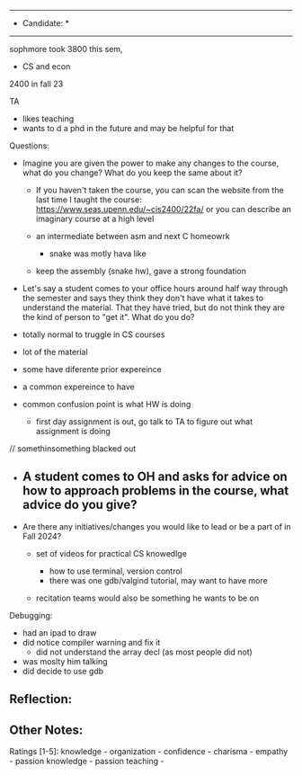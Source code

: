 ***************************
* Candidate:  *
***************************

sophmore took 3800 this sem,
- CS and econ

2400 in fall 23

TA
 - likes teaching
 - wants to d a phd in the future and may be helpful for that


Questions:
- Imagine you are given the power to make any changes to the course, what do you change? What do you keep the same about it?
  - If you haven't taken the course, you can scan the website from the last time I taught the course: https://www.seas.upenn.edu/~cis2400/22fa/ or you can describe an imaginary course at a high level
  - an intermediate between asm and next C homeowrk
    - snake was motly hava like

  - keep the assembly (snake hw), gave a strong foundation

- Let's say a student comes to your office hours around half way through the semester and says they think they don't have what it takes to understand the material. That they have tried, but do not think they are the kind of person to "get it". What do you do?
 - totally normal to truggle in CS courses
 - lot of the material
 - some have diferente prior expereince
 - a common expereince to have

 - common confusion point is what HW is doing
   - first day assignment is out, go talk to TA to figure out what assignment is doing

  // somethinsomething blacked out

- A student comes to OH and asks for advice on how to approach problems in the course, what advice do you give?
  -

- Are there any initiatives/changes you would like to lead or be a part of in Fall 2024?
  - set of videos for practical CS knowedlge
    - how to use terminal, version control
    - there was one gdb/valgind tutorial, may want to have more

  - recitation teams would also be something he wants to be on


Debugging:
- had an ipad to draw
- did notice compiler warning and fix it
  - did not understand the array decl (as most people did not)
- was moslty him talking
- did decide to use gdb



Reflection:
- 



Other Notes:
- 


Ratings [1-5]:
knowledge         - 
organization      - 
confidence        - 
charisma          - 
empathy           - 
passion knowledge -
passion teaching  - 